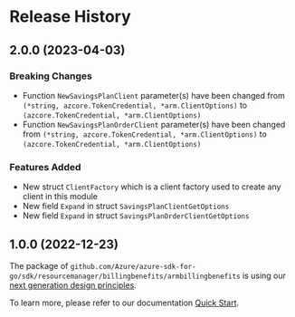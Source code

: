 # Release History

## 2.0.0 (2023-04-03)
### Breaking Changes

- Function `NewSavingsPlanClient` parameter(s) have been changed from `(*string, azcore.TokenCredential, *arm.ClientOptions)` to `(azcore.TokenCredential, *arm.ClientOptions)`
- Function `NewSavingsPlanOrderClient` parameter(s) have been changed from `(*string, azcore.TokenCredential, *arm.ClientOptions)` to `(azcore.TokenCredential, *arm.ClientOptions)`

### Features Added

- New struct `ClientFactory` which is a client factory used to create any client in this module
- New field `Expand` in struct `SavingsPlanClientGetOptions`
- New field `Expand` in struct `SavingsPlanOrderClientGetOptions`


## 1.0.0 (2022-12-23)

The package of `github.com/Azure/azure-sdk-for-go/sdk/resourcemanager/billingbenefits/armbillingbenefits` is using our [next generation design principles](https://azure.github.io/azure-sdk/general_introduction.html).

To learn more, please refer to our documentation [Quick Start](https://aka.ms/azsdk/go/mgmt).